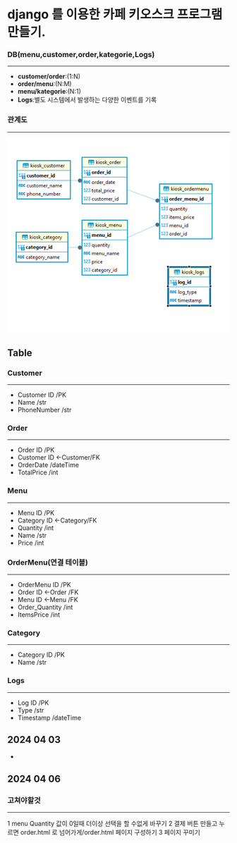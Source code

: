 # django 를 이용한 카페 키오스크 프로그램만들기.

### DB(menu,customer,order,kategorie,Logs)
---
- **customer/order**:(1:N)
- **order/menu**:(N:M)
- **menu/kategorie**:(N:1)
- **Logs**:별도 시스템에서 발생하는 다양한 이벤트를 기록
### 관계도
---
![alt text](image.png)

## Table
### Customer
---
- Customer ID           /PK
- Name                  /str
- PhoneNumber           /str

### Order
---
- Order ID              /PK
- Customer ID <-Customer/FK
- OrderDate             /dateTime
- TotalPrice            /int

### Menu
---
- Menu ID               /PK
- Category ID <-Category/FK
- Quantity              /int
- Name                  /str
- Price                 /int

### OrderMenu(연결 테이블)
---
- OrderMenu ID          /PK
- Order ID <-Order      /FK
- Menu ID <-Menu        /FK
- Order_Quantity        /int
- ItemsPrice            /int

### Category
---
- Category ID           /PK
- Name                  /str

### Logs
---
- Log ID                /PK
- Type                  /str
- Timestamp             /dateTime

## 2024 04 03
-
## 2024 04 06
### 고쳐야할것
---
1 menu Quantity 값이 0일때 더이상 선택을 할 수없게 바꾸기
2 결제 버튼 만들고 누르면 order.html 로 넘어가게/order.html 페이지 구성하기
3 페이지 꾸미기 